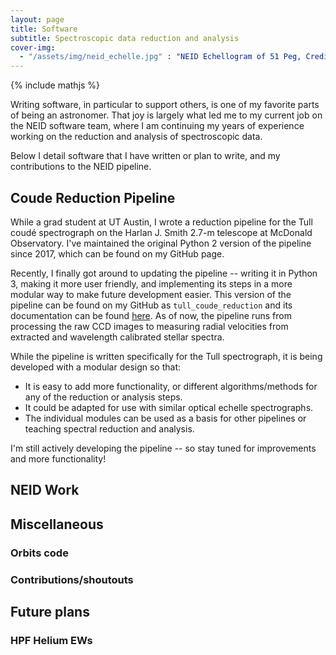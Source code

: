 ```yaml
---
layout: page
title: Software
subtitle: Spectroscopic data reduction and analysis
cover-img:
  - "/assets/img/neid_echelle.jpg" : "NEID Echellogram of 51 Peg, Credit: The NEID Team"
---
```

{% include mathjs %}

Writing software, in particular to support others, is one of my favorite parts of being an astronomer. That joy is largely what led me to my current job on the NEID software team, where I am continuing my years of experience working on the reduction and analysis of spectroscopic data.

Below I detail software that I have written or plan to write, and my contributions to the NEID pipeline.

## Coude Reduction Pipeline

While a grad student at UT Austin, I wrote a reduction pipeline for the Tull coudé spectrograph on the Harlan J. Smith 2.7-m telescope at McDonald Observatory. I've maintained the original Python 2 version of the pipeline since 2017, which can be found on my GitHub page.

Recently, I finally got around to updating the pipeline -- writing it in Python 3, making it more user friendly, and implementing its steps in a more modular way to make future development easier. This version of the pipeline can be found on my GitHub as ```tull_coude_reduction``` and its documentation can be found [here](https://tull-coude-reduction.readthedocs.io/en/latest/). As of now, the pipeline runs from processing the raw CCD images to measuring radial velocities from extracted and wavelength calibrated stellar spectra.

While the pipeline is written specifically for the Tull spectrograph, it is being developed with a modular design so that:
  + It is easy to add more functionality, or different algorithms/methods for any of the reduction or analysis steps.
  + It could be adapted for use with similar optical echelle spectrographs.
  + The individual modules can be used as a basis for other pipelines or teaching spectral reduction and analysis.
 
I'm still actively developing the pipeline -- so stay tuned for improvements and more functionality!

## NEID Work

## Miscellaneous

### Orbits code

### Contributions/shoutouts

## Future plans

### HPF Helium EWs